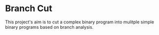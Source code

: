 # Branch Cut
This project's aim is to cut a complex binary program into mulitple simple binary programs based on branch analysis. 
